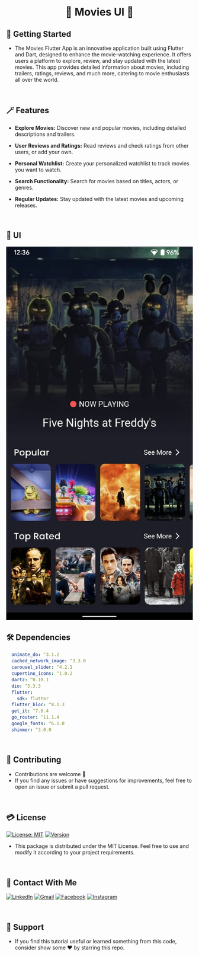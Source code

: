 # <div align="center">🎥 Movies UI 🎥</div>

## 🚀 Getting Started

- The Movies Flutter App is an innovative application built using Flutter and Dart, designed to enhance the movie-watching experience. It offers users a platform to explore, review, and stay updated with the latest movies. This app provides detailed information about movies, including trailers, ratings, reviews, and much more, catering to movie enthusiasts all over the world.

<br/>

## 🪄 Features

- **Explore Movies:** Discover new and popular movies, including detailed descriptions and trailers.

- **User Reviews and Ratings:** Read reviews and check ratings from other users, or add your own.

- **Personal Watchlist:** Create your personalized watchlist to track movies you want to watch.

- **Search Functionality:** Search for movies based on titles, actors, or genres.

- **Regular Updates:** Stay updated with the latest movies and upcoming releases.

<br/>

## 📱 UI

<img src="screen shots/m1.jpeg">

<br/>

## 🛠 Dependencies

```yaml
  animate_do: ^3.1.2
  cached_network_image: ^3.3.0
  carousel_slider: ^4.2.1
  cupertino_icons: ^1.0.2
  dartz: ^0.10.1
  dio: ^5.3.3
  flutter:
    sdk: flutter
  flutter_bloc: ^8.1.3
  get_it: ^7.6.4
  go_router: ^11.1.4
  google_fonts: ^6.1.0
  shimmer: ^3.0.0
```

<br/>

## 🫴 Contributing

- Contributions are welcome 💜
- If you find any issues or have suggestions for improvements, feel free to open an issue or submit a pull request.

<br/>

## 💳 License

[![License: MIT](https://img.shields.io/badge/License-MIT-yellow.svg)](https://opensource.org/licenses/MIT)
[![Version](https://img.shields.io/badge/version-1.0.0-blue.svg)](https://github.com/Shalaby-VBS/Movies_UI)
- This package is distributed under the MIT License. Feel free to use and modify it according to your project requirements.

<br/>

## 🤝 Contact With Me

[![LinkedIn](https://img.shields.io/badge/LinkedIn-0077B5?style=for-the-badge&logo=linkedin&logoColor=white)](https://www.linkedin.com/in/ahmed-shalaby-21196521b/) 
[![Gmail](https://img.shields.io/badge/Gmail-333333?style=for-the-badge&logo=gmail&logoColor=red)](https://www.shalaby.vbs@gmail.com)
[![Facebook](https://img.shields.io/badge/Facebook-0077B5?style=for-the-badge&logo=facebook&logoColor=white)](https://www.facebook.com/profile.php?id=100093012790432&mibextid=hIlR13)
[![Instagram](https://img.shields.io/badge/Instagram-E4405F?style=for-the-badge&logo=instagram&logoColor=white)](https://www.instagram.com/sh4l4by/)

<br/>

## 💖 Support

- If you find this tutorial useful or learned something from this code, consider show some ❤️ by starring this repo.
